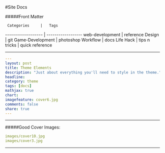 #Site Docs

#####Front Matter

     Categories     |   Tags
------------------- | ------------------
web-development     | reference
Design              | git
Game-Development    | photoshop
Workflow            | docs
Life Hack           | tips n tricks
                    | quick reference

-----------------------------------------

```yaml
---
layout: post
title: Theme Elements
description: "Just about everything you'll need to style in the theme."
headline: 
category: theme
tags: [docs]
mathjax: true
chart: 
imagefeature: cover6.jpg
comments: false
share: true
---
```



----------------------------------



#####Good Cover Images:
```yaml
images/cover10.jpg
images/cover3.jpg
```



---------------------------------
